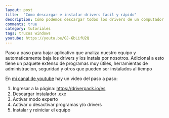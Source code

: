 ```yaml
---
layout: post
title:  "Cómo descargar e instalar drivers facil y rápido"
description: Cómo podemos descargar todos los drivers de un computador fácil, rápido y totalmente gratis  
comments: true
category: tutoriales
tags: trucos windows
youtube: https://youtu.be/GJ-GbLifU2Q
---
```

Paso a paso para bajar aplicativo que analiza nuestro equipo y automaticamente baja los drivers y los instala por nosotros. Adicional a esto tiene un paquete extenso de programas muy útiles, herramientas de administracion, seguridad y otros que pueden ser instalados al tiempo

En <a target="_blank" href="{{ page.youtube }}">mi canal de youtube</a> hay un video del paso a paso:

1. Ingresar a la página: <a target="_blank" href="https://driverpack.io/es">https://driverpack.io/es</a>
2. Descargar instalador .exe
3. Activar modo experto
4. Activar o desactivar programas y/o drivers
5. Instalar y reiniciar el equipo
